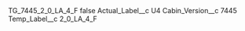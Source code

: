 <?xml version="1.0" encoding="UTF-8"?>
<CustomMetadata xmlns="http://soap.sforce.com/2006/04/metadata" xmlns:xsi="http://www.w3.org/2001/XMLSchema-instance" xmlns:xsd="http://www.w3.org/2001/XMLSchema">
    <label>TG_7445_2_0_LA_4_F</label>
    <protected>false</protected>
    <values>
        <field>Actual_Label__c</field>
        <value xsi:type="xsd:string">U4</value>
    </values>
    <values>
        <field>Cabin_Version__c</field>
        <value xsi:type="xsd:string">7445</value>
    </values>
    <values>
        <field>Temp_Label__c</field>
        <value xsi:type="xsd:string">2_0_LA_4_F</value>
    </values>
</CustomMetadata>
